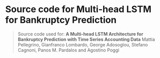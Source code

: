 # Source code for Multi-head LSTM for Bankruptcy Prediction

> Source code used for:
> **A Multi-head LSTM Architecture for Bankruptcy Prediction with Time Series Accounting Data**
> Mattia Pellegrino, Gianfranco Lombardo, George Adosoglou, Stefano Cagnoni, Panos M. Pardalos and Agostino Poggi

